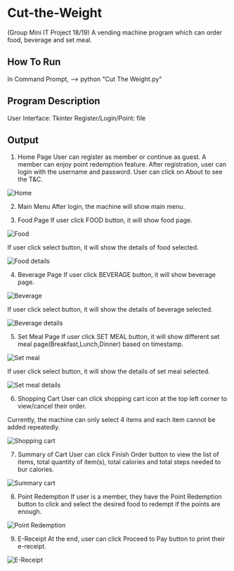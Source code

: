 # Cut-the-Weight
(Group Mini IT Project 18/19)
A vending machine program which can order food, beverage and set meal.

## How To Run
In Command Prompt,
--> python "Cut The Weight.py"

## Program Description
User Interface: Tkinter
Register/Login/Point: file

## Output
1. Home Page
User can register as member or continue as guest. A member can enjoy point redemption feature. After registration, user can login with the username and password. User can click on About to see the T&C.

![Home]()

2. Main Menu
After login, the machine will show main menu.

3. Food Page
If user click FOOD button, it will show food page.

![Food]()

If user click select button, it will show the details of food selected.

![Food details]()

4. Beverage Page
If user click BEVERAGE button, it will show beverage page.

![Beverage]()

If user click select button, it will show the details of beverage selected.

![Beverage details]()

5. Set Meal Page
If user click SET MEAL button, it will show different set meal page(Breakfast,Lunch,Dinner) based on timestamp. 

![Set meal]()

If user click select button, it will show the details of set meal selected.

![Set meal details]()

6. Shopping Cart
User can click shopping cart icon at the top left corner to view/cancel their order. 

Currently, the machine can only select 4 items and each item cannot be added repeatedly.

![Shopping cart]()

7. Summary of Cart
User can click Finish Order button to view the list of items, total quantity of item(s), total calories and total steps needed to bur calories.

![Summary cart]()

8. Point Redemption
If user is a member, they have the Point Redemption button to click and select the desired food to redempt if the points are enough.

![Point Redemption]()

9. E-Receipt
At the end, user can click Proceed to Pay button to print their e-receipt.

![E-Receipt]()